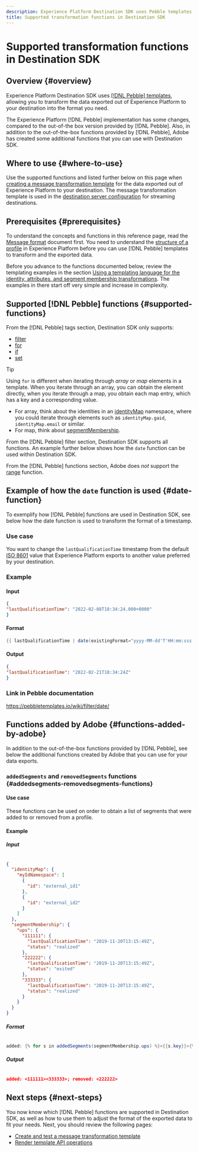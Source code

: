 ```yaml
---
description: Experience Platform Destination SDK uses Pebble templates, allowing you to transform the data exported out of Experience Platform to your destination into the format you need.
title: Supported transformation functions in Destination SDK
---
```

# Supported transformation functions in Destination SDK

## Overview {#overview}

Experience Platform Destination SDK uses [[!DNL Pebble] templates](https://pebbletemplates.io/), allowing you to transform the data exported out of Experience Platform to your destination into the format you need.

The Experience Platform [!DNL Pebble] implementation has some changes, compared to the out-of-the box version provided by [!DNL Pebble]. Also, in addition to the out-of-the-box functions provided by [!DNL Pebble], Adobe has created some additional functions that you can use with Destination SDK.

## Where to use {#where-to-use}

Use the supported functions and listed further below on this page when [creating a message transformation template](./create-template.md) for the data exported out of Experience Platform to your destination. The message transformation template is used in the [destination server configuration](./server-and-template-configuration.md) for streaming destinations.

## Prerequisites {#prerequisites}

To understand the concepts and functions in this reference page, read the [Message format](/help/destinations/destination-sdk/message-format.md) document first. You need to understand the [structure of a profile](/help/destinations/destination-sdk/message-format.md#profile-structure) in Experience Platform before you can use [!DNL Pebble] templates to transform and the exported data.

Before you advance to the functions documented below, review the templating examples in the section [Using a templating language for the identity, attributes, and segment membership transformations](/help/destinations/destination-sdk/message-format.md#using-templating). The examples in there start off very simple and increase in complexity.

## Supported [!DNL Pebble] functions {#supported-functions}

From the [!DNL Pebble] tags section, Destination SDK only supports:
* [filter](https://pebbletemplates.io/wiki/tag/filter/)
* [for](https://pebbletemplates.io/wiki/tag/for/)
* [if](https://pebbletemplates.io/wiki/tag/if/)
* [set](https://pebbletemplates.io/wiki/tag/set/)

>[!TIP]
>
>Using `for` is different when iterating through *array* or *map* elements in a template. When you iterate through an array, you can obtain the element directly, when you iterate through a map, you obtain each map entry, which has a key and a corresponding value.
>
> * For array, think about the identities in an [identityMap](./message-format.md#identities) namespace, where you could iterate through elements such as `identityMap.gaid`, `identityMap.email` or similar.
> * For map, think about [segmentMembership](./message-format.md#segment-membership).

From the [!DNL Pebble] filter section, Destination SDK supports all functions. An example further below shows how the `date` function can be used within Destination SDK.

From the [!DNL Pebble] functions section, Adobe does *not* support the [range](https://pebbletemplates.io/wiki/function/range/) function.

## Example of how the `date` function is used {#date-function}

To exemplify how [!DNL Pebble] functions are used in Destination SDK, see below how the date function is used to transform the format of a timestamp.

### Use case

You want to change the `lastQualificationTime` timestamp from the default [ISO 8601](https://en.wikipedia.org/wiki/ISO_8601) value that Experience Platform exports to another value preferred by your destination.

### Example

#### Input

```json
{
"lastQualificationTime": "2022-02-08T18:34:24.000+0000"
}
```

#### Format

```java
{{ lastQualificationTime | date(existingFormat="yyyy-MM-dd'T'HH:mm:sss.SSSX", format="yyyy-MM-dd'T'HH:mm:ssX") }}
```

#### Output

```json
{
"lastQualificationTime": "2022-02-21T18:34:24Z"
}
```

### Link in Pebble documentation

https://pebbletemplates.io/wiki/filter/date/ 

## Functions added by Adobe {#functions-added-by-adobe}

In addition to the out-of-the-box functions provided by [!DNL Pebble], see below the additional functions created by Adobe that you can use for your data exports.

### `addedSegments` and `removedSegments` functions {#addedsegments-removedsegments-functions}

#### Use case

These functions can be used on order to obtain a list of segments that were added to or removed from a profile.

#### Example

##### Input

```json

{
  "identityMap": {
    "myIdNamespace": [
      {
        "id": "external_id1"
      },
      {
        "id": "external_id2"
      }
    ]
  },
  "segmentMembership": {
    "ups": {
      "111111": {
        "lastQualificationTime": "2019-11-20T13:15:49Z",
        "status": "realized"
      },
      "222222": {
        "lastQualificationTime": "2019-11-20T13:15:49Z",
        "status": "exited"
      },
      "333333": {
        "lastQualificationTime": "2019-11-20T13:15:49Z",
        "status": "realized"
      }
    }
  }
}

```

##### Format

```java

added: {% for s in addedSegments(segmentMembership.ups) %}<{{s.key}}>{% endfor %}; removed: {% for s in removedSegments(segmentMembership.ups) %}<{{s.key}}>{% endfor %}

```

##### Output

```json

added: <111111><333333>; removed: <222222>

```

<!--

### Added and removed segments filters {#added-and-removed-segmnts-filters}

#### Use case {#use-case}

These filters are similar to `addedSegments` and `removedSegments`, described above. The only difference is that they are implemented as filters as opposed to functions.

#### Example {#example}

##### Input {#input}

```json
{
  "identityMap": {
    "myIdNamespace": [
      {
        "id": "external_id1"
      },
      {
        "id": "external_id2"
      }
    ]
  },
  "segmentMembership": {
    "ups": {
      "111111": {
        "lastQualificationTime": "2019-11-20T13:15:49Z",
        "status": "realized"
      },
      "222222": {
        "lastQualificationTime": "2019-11-20T13:15:49Z",
        "status": "exited"
      },
      "333333": {
        "lastQualificationTime": "2019-11-20T13:15:49Z",
        "status": "realized"
      }
    }
  }
}
```

##### Format {#format}

```java
added: {% for s in input.profile.segmentMembership.ups | added %}<{{s.key}}>{% endfor %};|removed: {% for s in input.profile.segmentMembership.ups | removed %}<{{s.key}}>{% endfor %};
```

##### Output {#output}

```json
added: <111111><333333>;|removed: <222222>;
```

-->

## Next steps {#next-steps}

You now know which [!DNL Pebble] functions are supported in Destination SDK, as well as how to use them to adjust the format of the exported data to fit your needs. Next, you should review the following pages:

* [Create and test a message transformation template](/help/destinations/destination-sdk/create-template.md)
* [Render template API operations](/help/destinations/destination-sdk/render-template-api.md)
